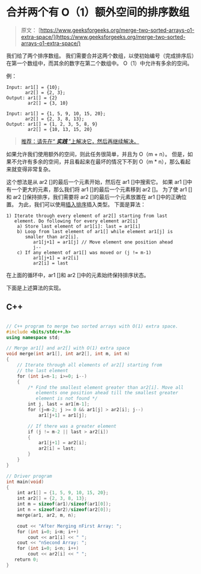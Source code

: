 # 合并两个有 O（1）额外空间的排序数组

> 原文： [https://www.geeksforgeeks.org/merge-two-sorted-arrays-o1-extra-space/](https://www.geeksforgeeks.org/merge-two-sorted-arrays-o1-extra-space/)

我们给了两个排序数组。 我们需要合并这两个数组，以使初始编号（完成排序后）在第一个数组中，而其余的数字在第二个数组中。 O（1）中允许有多余的空间。

例：

```
Input: ar1[] = {10};
       ar2[] = {2, 3};
Output: ar1[] = {2}
        ar2[] = {3, 10}  

Input: ar1[] = {1, 5, 9, 10, 15, 20};
       ar2[] = {2, 3, 8, 13};
Output: ar1[] = {1, 2, 3, 5, 8, 9}
        ar2[] = {10, 13, 15, 20} 

```

> [推荐：请先在“ ***实践*** ”上解决它，然后再继续解决。](https://practice.geeksforgeeks.org/problems/merge-two-sorted-arrays/0)

如果允许我们使用额外的空间，则此任务很简单，并且为 O（m + n）。 但是，如果不允许有多余的空间，并且看起来在最坏的情况下不到 O（m * n），那么看起来就变得非常复杂。

这个想法是从 ar2 []的最后一个元素开始，然后在 ar1 []中搜索它。 如果 ar1 []中有一个更大的元素，那么我们将 ar1 []的最后一个元素移到 ar2 []。 为了使 ar1 []和 ar2 []保持排序，我们需要将 ar2 []的最后一个元素放置在 ar1 []中的正确位置。 为此，我们可以使用[插入排序](http://geeksquiz.com/insertion-sort/)插入类型。 下面是算法：

```
1) Iterate through every element of ar2[] starting from last 
   element. Do following for every element ar2[i]
    a) Store last element of ar1[i]: last = ar1[i]
    b) Loop from last element of ar1[] while element ar1[j] is 
       smaller than ar2[i].
          ar1[j+1] = ar1[j] // Move element one position ahead
          j--
    c) If any element of ar1[] was moved or (j != m-1)
          ar1[j+1] = ar2[i] 
          ar2[i] = last  

```

在上面的循环中，ar1 []和 ar2 []中的元素始终保持排序状态。

下面是上述算法的实现。

## C++ 

```cpp

// C++ program to merge two sorted arrays with O(1) extra space. 
#include <bits/stdc++.h> 
using namespace std; 

// Merge ar1[] and ar2[] with O(1) extra space 
void merge(int ar1[], int ar2[], int m, int n) 
{ 
    // Iterate through all elements of ar2[] starting from 
    // the last element 
    for (int i=n-1; i>=0; i--) 
    { 
        /* Find the smallest element greater than ar2[i]. Move all 
           elements one position ahead till the smallest greater 
           element is not found */
        int j, last = ar1[m-1]; 
        for (j=m-2; j >= 0 && ar1[j] > ar2[i]; j--) 
            ar1[j+1] = ar1[j]; 

        // If there was a greater element 
        if (j != m-2 || last > ar2[i]) 
        { 
            ar1[j+1] = ar2[i]; 
            ar2[i] = last; 
        } 
    } 
} 

// Driver program 
int main(void) 
{ 
    int ar1[] = {1, 5, 9, 10, 15, 20}; 
    int ar2[] = {2, 3, 8, 13}; 
    int m = sizeof(ar1)/sizeof(ar1[0]); 
    int n = sizeof(ar2)/sizeof(ar2[0]); 
    merge(ar1, ar2, m, n); 

    cout << "After Merging nFirst Array: "; 
    for (int i=0; i<m; i++) 
        cout << ar1[i] << " "; 
    cout << "nSecond Array: "; 
    for (int i=0; i<n; i++) 
        cout << ar2[i] << " "; 
   return 0; 
} 

```